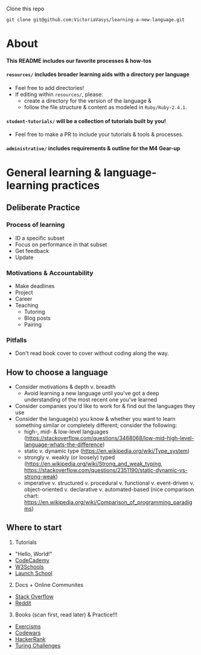 Clone this repo
```
git clone git@github.com:VictoriaVasys/learning-a-new-language.git
```

# About
#### This README includes our favorite processes & how-tos
#### `resources/` includes broader learning aids with a directory per language
* Feel free to add directories!
* If editing within `resources/`, please:
  * create a directory for the version of the language & 
  * follow the file structure & content as modeled in `Ruby/Ruby-2.4.1`.

#### `student-tutorials/` will be a collection of tutorials built by you!
* Feel free to make a PR to include your tutorials & tools & processes. 

#### `administrative/` includes requirements & outline for the M4 Gear-up



# General learning & language-learning practices

## Deliberate Practice

### Process of learning
  * ID a specific subset
  * Focus on performance in that subset
  * Get feedback
  * Update

### Motivations & Accountability
  * Make deadlines
  * Project
  * Career
  * Teaching
    * Tutoring
    * Blog posts
    * Pairing
  

### Pitfalls
  * Don't read book cover to cover without coding along the way.

## How to choose a language
  * Consider motivations & depth v. breadth
    * Avoid learning a new language until you've got a deep understanding of the most recent one you've learned
  * Consider companies you'd like to work for & find out the languages they use
  * Consider the language(s) you know & whether you want to learn something similar or completely different; consider the following:
    * high-, mid- & low-level languages (https://stackoverflow.com/questions/3468068/low-mid-high-level-language-whats-the-difference)
    * static v. dynamic type (https://en.wikipedia.org/wiki/Type_system)
    * strongly v. weakly (or loosely) typed (https://en.wikipedia.org/wiki/Strong_and_weak_typing, https://stackoverflow.com/questions/2351190/static-dynamic-vs-strong-weak)
    * imperative v. structured v. procedural v. functional v. event-driven v. object-oriented v. declarative v. automated-based (nice comparison chart: https://en.wikipedia.org/wiki/Comparison_of_programming_paradigms)

## Where to start
1. Tutorials 
  * "Hello, World!"
  * [CodeCademy](https://www.codecademy.com/)
  * [W3Schools](https://www.w3schools.com/)
  * [Launch School](https://launchschool.com/courses)
2. Docs + Online Communites
  * [Stack Overflow](https://stackoverflow.com/)
  * [Reddit](reddit.com/r/learnprogramming)
3. Books (scan first, read later) & Practice!!!
  * [Exercisms](http://exercism.io/languages/)
  * [Codewars](https://www.codewars.com/)
  * [HackerRank](https://www.hackerrank.com/dashboard)
  * [Turing Challenges](https://github.com/turingschool/challenges)


